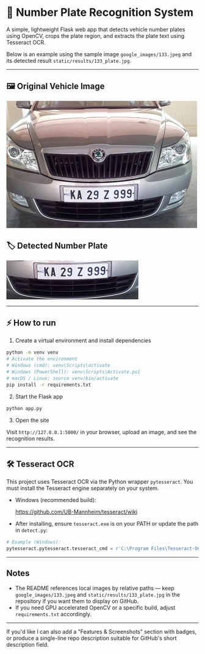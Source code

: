 # 🚗 Number Plate Recognition System

A simple, lightweight Flask web app that detects vehicle number plates using OpenCV, crops the plate region, and extracts the plate text using Tesseract OCR.

Below is an example using the sample image `google_images/133.jpeg` and its detected result `static/results/133_plate.jpg`.

---

## 🖼️ Original Vehicle Image

![Original Vehicle Image](google_images/133.jpeg)

## 🏷️ Detected Number Plate

![Detected Number Plate](static/results/133_plate.jpg)

---

## ⚡ How to run

1. Create a virtual environment and install dependencies

```bash
python -m venv venv
# Activate the environment
# Windows (cmd): venv\Scripts\activate
# Windows (PowerShell): venv\Scripts\Activate.ps1
# macOS / Linux: source venv/bin/activate
pip install -r requirements.txt
```

2. Start the Flask app

```bash
python app.py
```

3. Open the site

Visit `http://127.0.0.1:5000/` in your browser, upload an image, and see the recognition results.

---

## 🛠️ Tesseract OCR

This project uses Tesseract OCR via the Python wrapper `pytesseract`. You must install the Tesseract engine separately on your system.

- Windows (recommended build):

  https://github.com/UB-Mannheim/tesseract/wiki

- After installing, ensure `tesseract.exe` is on your PATH or update the path in `detect.py`:

```python
# Example (Windows):
pytesseract.pytesseract.tesseract_cmd = r'C:\Program Files\Tesseract-OCR\tesseract.exe'
```

---

## Notes

- The README references local images by relative paths — keep `google_images/133.jpeg` and `static/results/133_plate.jpg` in the repository if you want them to display on GitHub.
- If you need GPU accelerated OpenCV or a specific build, adjust `requirements.txt` accordingly.

---

If you'd like I can also add a "Features & Screenshots" section with badges, or produce a single-line repo description suitable for GitHub's short description field.
